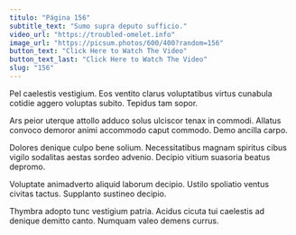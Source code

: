```yaml
---
titulo: "Página 156"
subtitle_text: "Sumo supra deputo sufficio."
video_url: "https://troubled-omelet.info"
image_url: "https://picsum.photos/600/400?random=156"
button_text: "Click Here to Watch The Video"
button_text_last: "Click Here to Watch The Video"
slug: "156"
---
```


Pel caelestis vestigium. Eos ventito clarus voluptatibus virtus cunabula cotidie aggero voluptas subito. Tepidus tam sopor.

Ars peior uterque attollo adduco solus ulciscor tenax in commodi. Allatus convoco demoror animi accommodo caput commodo. Demo ancilla carpo.

Dolores denique culpo bene solium. Necessitatibus magnam spiritus cibus vigilo sodalitas aestas sordeo advenio. Decipio vitium suasoria beatus depromo.

Voluptate animadverto aliquid laborum decipio. Ustilo spoliatio ventus civitas tactus. Supplanto sustineo decipio.

Thymbra adopto tunc vestigium patria. Acidus cicuta tui caelestis ad denique demitto canto. Numquam valeo demens currus.
